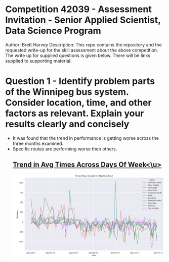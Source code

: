 # Competition 42039 - Assessment Invitation - Senior Applied Scientist, Data Science Program
Author: Brett Harvey
Description: This repo contains the repository and the requested write-up for the skill assessment about the above competition. The write up for supplied questions is given below. There will be links supplied to supporting material.

# Question 1 - Identify problem parts of the Winnipeg bus system. Consider location, time, and other factors as relevant. Explain your results clearly and concisely 

- It was found that the trend in performance is getting worse across the three months examined.  
- Specific routes are performing worse then others.
  ## <u>Trend in Avg Times Across Days Of Week<\u>
  ![Count Of Extreme Events By Day](https://github.com/bharvey125/SeniorAppliedScientist_assement/blob/main/Graphs/10%20best%20mean%20deviation%20by%20neighbourhood.png)


